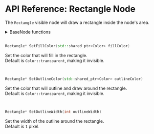 # API Reference: Rectangle Node

The `Rectangle` visible node will draw a rectangle inside the 
node's area.

<details>
<summary>BaseNode functions</summary>

<br>

```C++
Rectangle* SetX(int x)
```
Set the local X coordinate of the node. <br>
Default is `0`, same position as the parent node.

<br>

```C++
Rectangle* SetY(int y)
```
Set the local Y coordinate of the node. <br>
Default is `0`, same position as the parent node.

<br>

```C++
Rectangle* SetPosition(int x, int y)
```
Shorthand to set both the local X and Y coordinate of the node. 

<br>

```C++
Rectangle* SetWidth(int width)
```
Set the width of the node. <br>
Default is `KOWGUI::undefinedNumber`, which means that width 
is inherited from the parent node.

<br>

```C++
Rectangle* SetHeight(int height)
```
Set the height of the node. <br>
Default is `KOWGUI::undefinedNumber`, which means that height 
is inherited from the parent node.

<br>

```C++
Rectangle* SetSize(int width, int height)
```
Shorthand to set both the width and height of the node.

<br>

```C++
Rectangle* SetID(std::string iD)
```
Set a unique identifier for the node. Attempting to reuse it 
will fail and produce a warning. <br>
This ID system has a fast, constant return time. <br>
See `GUI::FindID(std::string iD)`.

<br>

```C++
Rectangle* SetShallowID(std::string shallowID)
```
Set a reusable identifier for the node. <br>
This ID system has a variable return time dependent on how 
deep the search goes. <br>
See `BaseNode::FindShallowID(std::string shallowID)`.

<br>

```C++
Rectangle* SetPreTick(void (*callback)(BaseNode*))
```
Set a custom function to call before any other processing on 
the node. <br>
Function must take a `BaseNode*` as a parameter, which is a 
pointer to the node that called it.

<br>

```C++
Rectangle* SetDisabled(bool disabled)
```
Set whether or not this and child nodes should be processed 
during `GUI::Tick()`.

<br>

```C++
Rectangle* ClearPreTick()
```
Remove the node's custom pre-tick function after calling `BaseNode::SetPreTick(void (*callback)(BaseNode*))`

<br>

```C++
Rectangle* AddChildren(std::vector<BaseNode*> newChildren)
```
Set a list of nodes to be children of this node.

<br>

```C++
template <typename T>
T* AddChild(T* newChild)
```
Set a single node to be the child of this node. <br>
Unlike most other functions, this will return a pointer to 
the child node instead of this node. If you need to add a single 
child but return this node, call `BaseNode::AddChildren(std::vector<BaseNode*> newChildren)` 
with a list of only one node. 

<br>

```C++
int GetX()
```
Get the local X coordinate of the node.

<br>

```C++
int CalculateX()
```
Get the global X coordinate of the node, a calculation of summing 
this and all parent node local positions.

<br>


```C++
int GetY()
```
Get the local Y coordinate of the node.

<br>

```C++
int CalculateY()
```
Get the global Y coordinate of the node, a calculation of summing 
this and all parent node local positions.

<br>

```C++
int GetWidth()
```
Get the node's internal width variable. <br>
If never set, it will be `KOWGUI::undefinedNumber`. <br>
Not the correct function for most applications. See `BaseNode::CalculateWidth()`.

<br>

```C++
int CalculateWidth()
```
Get the node's width on screen, whether stored itself or inherited.

<br>

```C++
int GetHeight()
```
Get the node's internal height variable. <br>
If never set, it will be `KOWGUI::undefinedNumber`. <br>
Not the correct function for most applications. See `BaseNode::CalculateHeight()`.

<br>

```C++
int CalculateHeight()
```
Get the node's height on screen, whether stored itself or inherited.

<br>

```C++
std::string GetID()
```
Get the ID of the node. <br>
To find a node from an ID, see `GUI::FindID(std::string iD)`.

<br>

```C++
std::string GetShallowID()
```
Get the shallow ID of the node. <br>
To find a node from a shallow ID, see `BaseNode::FindShallowID(std::string iD)`.

<br>

```C++
bool GetDisabled()
```
Get whether or not the node is disabled. That is, whether or 
not it and its children are processed during `GUI::Tick()`.

<br>

```C++
bool GetRooted()
```
Get whether or not the node is rooted. That is, whether or 
not following parent nodes and climbing up the node tree will 
eventually lead to the node of `GUI::root`. <br>
Nodes must be rooted in order for them to be processed during 
`GUI::Tick()` and retrievable from `GUI::FindID(std::string iD)`.

<br>

```C++
BaseNode* FindShallowID(std::string shallowID)
```
Search through child nodes and return the first result with 
a matching shallow ID. <br>
Search time is dependent on child depth, looking first for 
direct children, then children of children, etc. 

<br>


```C++
void ScheduleDeletion()
```
Flag the node to be safely deleted when it is next processed. <br>
On a node that is not rooted, simply use the `delete` keyword 
instead. 

<br>

---

</details>

<!--
Rectangle* SetFillColor(std::shared_ptr<Color> fillColor);
Rectangle* SetOutlineColor(std::shared_ptr<Color> outlineColor);
Rectangle* SetOutlineWidth(int outlineWidth); 
-->

<br>

```C++
Rectangle* SetFillColor(std::shared_ptr<Color> fillColor)
```
Set the color that will fill in the rectangle. <br>
Default is `Color::transparent`, making it invisible.

<br>

```C++
Rectangle* SetOutlineColor(std::shared_ptr<Color> outlineColor)
```
Set the color that will outline and draw around the rectangle. <br>
Default is `Color::transparent`, making it invisible.

<br>

```C++
Rectangle* SetOutlineWidth(int outlineWidth)
```
Set the width of the outline around the rectangle. <br>
Default is `1` pixel.